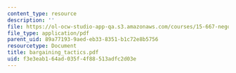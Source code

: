 ```yaml
---
content_type: resource
description: ''
file: https://ol-ocw-studio-app-qa.s3.amazonaws.com/courses/15-667-negotiation-and-conflict-management-spring-2001/f3e3eab164ad035f4f88513adfc2d03e_bargaining_tactics.pdf
file_type: application/pdf
parent_uid: 89a77193-9aed-eb33-8351-b1c72e8b5756
resourcetype: Document
title: bargaining_tactics.pdf
uid: f3e3eab1-64ad-035f-4f88-513adfc2d03e
---
```

